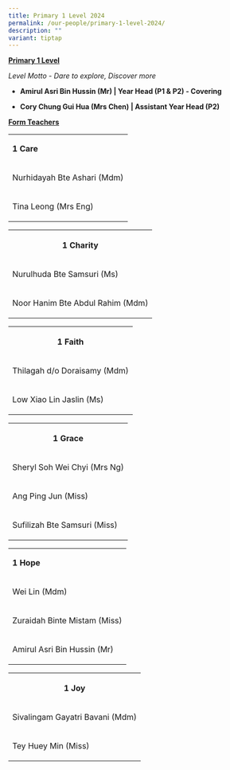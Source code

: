 ```yaml
---
title: Primary 1 Level 2024
permalink: /our-people/primary-1-level-2024/
description: ""
variant: tiptap
---
```

<p><strong><u>Primary 1 Level</u></strong>
</p>
<p><em>Level Motto - Dare to explore, Discover more</em>
</p>
<p></p>
<ul data-tight="true" class="tight">
<li>
<p><strong>Amirul Asri Bin Hussin (Mr) | Year Head (P1 &amp; P2) - Covering</strong>
</p>
</li>
<li>
<p><strong>Cory Chung Gui Hua (Mrs Chen) | Assistant Year Head (P2)</strong>
</p>
</li>
</ul>
<p></p>
<p><strong><u>Form Teachers</u></strong>
</p>
<table>
<tbody>
<tr>
<td rowspan="1" colspan="1">
<p><strong>1 Care</strong>
</p>
</td>
</tr>
<tr>
<td rowspan="1" colspan="1">
<p>Nurhidayah Bte Ashari (Mdm)</p>
</td>
</tr>
<tr>
<td rowspan="1" colspan="1">
<p>Tina Leong (Mrs Eng)</p>
</td>
</tr>
</tbody>
</table>
<p></p>
<table>
<tbody>
<tr>
<th rowspan="1" colspan="1">
<p>1 Charity</p>
</th>
</tr>
<tr>
<td rowspan="1" colspan="1">
<p>Nurulhuda Bte Samsuri (Ms)</p>
</td>
</tr>
<tr>
<td rowspan="1" colspan="1">
<p>Noor Hanim Bte Abdul Rahim (Mdm)</p>
</td>
</tr>
</tbody>
</table>
<p></p>
<table>
<tbody>
<tr>
<th rowspan="1" colspan="1">
<p>1 Faith</p>
</th>
</tr>
<tr>
<td rowspan="1" colspan="1">
<p>Thilagah d/o Doraisamy (Mdm)</p>
</td>
</tr>
<tr>
<td rowspan="1" colspan="1">
<p>Low Xiao Lin Jaslin (Ms)</p>
</td>
</tr>
</tbody>
</table>
<p></p>
<table>
<tbody>
<tr>
<th rowspan="1" colspan="1">
<p>1 Grace</p>
</th>
</tr>
<tr>
<td rowspan="1" colspan="1">
<p>Sheryl Soh Wei Chyi (Mrs Ng)</p>
</td>
</tr>
<tr>
<td rowspan="1" colspan="1">
<p>Ang Ping Jun (Miss)</p>
</td>
</tr>
<tr>
<td rowspan="1" colspan="1">
<p>Sufilizah Bte Samsuri (Miss)</p>
</td>
</tr>
</tbody>
</table>
<p></p>
<table>
<tbody>
<tr>
<td rowspan="1" colspan="1">
<p><strong>1 Hope</strong>
</p>
</td>
</tr>
<tr>
<td rowspan="1" colspan="1">
<p>Wei Lin (Mdm)</p>
</td>
</tr>
<tr>
<td rowspan="1" colspan="1">
<p>Zuraidah Binte Mistam (Miss)</p>
</td>
</tr>
<tr>
<td rowspan="1" colspan="1">
<p>Amirul Asri Bin Hussin (Mr)</p>
</td>
</tr>
</tbody>
</table>
<p></p>
<table>
<tbody>
<tr>
<th rowspan="1" colspan="1">
<p>1 Joy</p>
</th>
</tr>
<tr>
<td rowspan="1" colspan="1">
<p>Sivalingam Gayatri Bavani (Mdm)</p>
</td>
</tr>
<tr>
<td rowspan="1" colspan="1">
<p>Tey Huey Min (Miss)</p>
</td>
</tr>
</tbody>
</table>
<p></p>